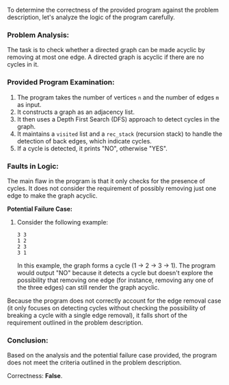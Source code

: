 To determine the correctness of the provided program against the problem description, let's analyze the logic of the program carefully.

### Problem Analysis:
The task is to check whether a directed graph can be made acyclic by removing at most one edge. A directed graph is acyclic if there are no cycles in it.

### Provided Program Examination:
1. The program takes the number of vertices `n` and the number of edges `m` as input.
2. It constructs a graph as an adjacency list. 
3. It then uses a Depth First Search (DFS) approach to detect cycles in the graph.
4. It maintains a `visited` list and a `rec_stack` (recursion stack) to handle the detection of back edges, which indicate cycles.
5. If a cycle is detected, it prints "NO", otherwise "YES".

### Faults in Logic:
The main flaw in the program is that it only checks for the presence of cycles. It does not consider the requirement of possibly removing just one edge to make the graph acyclic.

**Potential Failure Case:**
1. Consider the following example:
   ```
   3 3
   1 2
   2 3
   3 1
   ```
   In this example, the graph forms a cycle (1 -> 2 -> 3 -> 1). The program would output "NO" because it detects a cycle but doesn't explore the possibility that removing one edge (for instance, removing any one of the three edges) can still render the graph acyclic.

Because the program does not correctly account for the edge removal case (it only focuses on detecting cycles without checking the possibility of breaking a cycle with a single edge removal), it falls short of the requirement outlined in the problem description.

### Conclusion:
Based on the analysis and the potential failure case provided, the program does not meet the criteria outlined in the problem description.

Correctness: **False**.